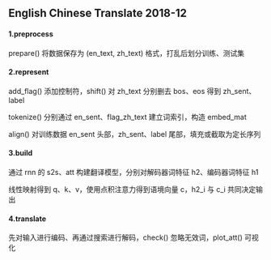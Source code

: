 ## English Chinese Translate 2018-12

#### 1.preprocess

prepare() 将数据保存为 (en_text, zh_text) 格式，打乱后划分训练、测试集

#### 2.represent

add_flag() 添加控制符，shift() 对 zh_text 分别删去 bos、eos 得到 zh_sent、label

tokenize() 分别通过 en_sent、flag_zh_text 建立词索引，构造 embed_mat

align() 对训练数据 en_sent 头部，zh_sent、label 尾部，填充或截取为定长序列

#### 3.build

通过 rnn 的 s2s、att 构建翻译模型，分别对解码器词特征 h2、编码器词特征 h1

线性映射得到 q、k、v，使用点积注意力得到语境向量 c，h2_i 与 c_i 共同决定输出

#### 4.translate

先对输入进行编码、再通过搜索进行解码，check() 忽略无效词，plot_att() 可视化